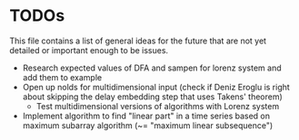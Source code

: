 # TODOs

This file contains a list of general ideas for the future that are not yet detailed or important enough to be issues.

* Research expected values of DFA and sampen for lorenz system and add them to example
* Open up nolds for multidimensional input (check if Deniz Eroglu is right about skipping the delay embedding step that uses Takens' theorem)
    * Test multidimensional versions of algorithms with Lorenz system
* Implement algorithm to find "linear part" in a time series based on maximum subarray algorithm (~= "maximum linear subsequence")